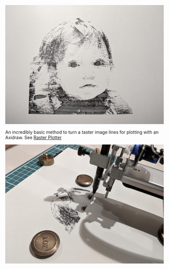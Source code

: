 ![raster_to_line_a](images/raster_to_line_a.jpg)

An incredibly basic method to turn a taster image lines for plotting with an Axidraw. See [Raster Plotter](../software/Raster%20Plotter.md)

![raster_to_line_wip](images/raster_to_line_wip.jpg)